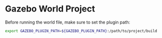 # Gazebo World Project

Before running the world file, make sure to set the plugin path:

```bash
export GAZEBO_PLUGIN_PATH=${GAZEBO_PLUGIN_PATH}:/path/to/project/build
